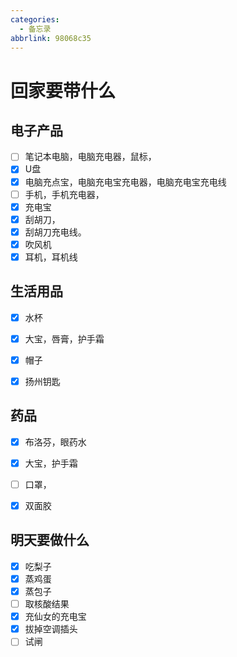 ```yaml
---
categories:
  - 备忘录
abbrlink: 98068c35
---
```

# 回家要带什么
## 电子产品
- [ ] 笔记本电脑，电脑充电器，鼠标，
- [x] U盘
- [x] 电脑充点宝，电脑充电宝充电器，电脑充电宝充电线
- [ ] 手机，手机充电器，
- [x] 充电宝
- [x] 刮胡刀，
- [x] 刮胡刀充电线。
- [x] 吹风机
- [x] 耳机，耳机线

## 生活用品
- [x] 水杯
- [x] 大宝，唇膏，护手霜
- [x] 帽子
- [x] 扬州钥匙



## 药品
- [x] 布洛芬，眼药水
- [x] 大宝，护手霜
- [ ] 口罩，
- [x] 双面胶


## 明天要做什么
- [x] 吃梨子
- [x] 蒸鸡蛋
- [x] 蒸包子
- [ ] 取核酸结果
- [x] 充仙女的充电宝
- [x] 拔掉空调插头
- [ ] 试闸